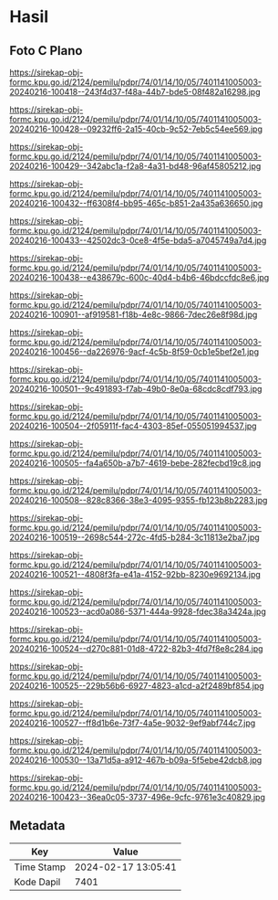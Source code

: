 # Hasil

## Foto C Plano

https://sirekap-obj-formc.kpu.go.id/2124/pemilu/pdpr/74/01/14/10/05/7401141005003-20240216-100418--243f4d37-f48a-44b7-bde5-08f482a16298.jpg

https://sirekap-obj-formc.kpu.go.id/2124/pemilu/pdpr/74/01/14/10/05/7401141005003-20240216-100428--09232ff6-2a15-40cb-9c52-7eb5c54ee569.jpg

https://sirekap-obj-formc.kpu.go.id/2124/pemilu/pdpr/74/01/14/10/05/7401141005003-20240216-100429--342abc1a-f2a8-4a31-bd48-96af45805212.jpg

https://sirekap-obj-formc.kpu.go.id/2124/pemilu/pdpr/74/01/14/10/05/7401141005003-20240216-100432--ff6308f4-bb95-465c-b851-2a435a636650.jpg

https://sirekap-obj-formc.kpu.go.id/2124/pemilu/pdpr/74/01/14/10/05/7401141005003-20240216-100433--42502dc3-0ce8-4f5e-bda5-a7045749a7d4.jpg

https://sirekap-obj-formc.kpu.go.id/2124/pemilu/pdpr/74/01/14/10/05/7401141005003-20240216-100438--e438679c-600c-40d4-b4b6-46bdccfdc8e6.jpg

https://sirekap-obj-formc.kpu.go.id/2124/pemilu/pdpr/74/01/14/10/05/7401141005003-20240216-100901--af919581-f18b-4e8c-9866-7dec26e8f98d.jpg

https://sirekap-obj-formc.kpu.go.id/2124/pemilu/pdpr/74/01/14/10/05/7401141005003-20240216-100456--da226976-9acf-4c5b-8f59-0cb1e5bef2e1.jpg

https://sirekap-obj-formc.kpu.go.id/2124/pemilu/pdpr/74/01/14/10/05/7401141005003-20240216-100501--9c491893-f7ab-49b0-8e0a-68cdc8cdf793.jpg

https://sirekap-obj-formc.kpu.go.id/2124/pemilu/pdpr/74/01/14/10/05/7401141005003-20240216-100504--2f05911f-fac4-4303-85ef-055051994537.jpg

https://sirekap-obj-formc.kpu.go.id/2124/pemilu/pdpr/74/01/14/10/05/7401141005003-20240216-100505--fa4a650b-a7b7-4619-bebe-282fecbd19c8.jpg

https://sirekap-obj-formc.kpu.go.id/2124/pemilu/pdpr/74/01/14/10/05/7401141005003-20240216-100508--828c8366-38e3-4095-9355-fb123b8b2283.jpg

https://sirekap-obj-formc.kpu.go.id/2124/pemilu/pdpr/74/01/14/10/05/7401141005003-20240216-100519--2698c544-272c-4fd5-b284-3c11813e2ba7.jpg

https://sirekap-obj-formc.kpu.go.id/2124/pemilu/pdpr/74/01/14/10/05/7401141005003-20240216-100521--4808f3fa-e41a-4152-92bb-8230e9692134.jpg

https://sirekap-obj-formc.kpu.go.id/2124/pemilu/pdpr/74/01/14/10/05/7401141005003-20240216-100523--acd0a086-5371-444a-9928-fdec38a3424a.jpg

https://sirekap-obj-formc.kpu.go.id/2124/pemilu/pdpr/74/01/14/10/05/7401141005003-20240216-100524--d270c881-01d8-4722-82b3-4fd7f8e8c284.jpg

https://sirekap-obj-formc.kpu.go.id/2124/pemilu/pdpr/74/01/14/10/05/7401141005003-20240216-100525--229b56b6-6927-4823-a1cd-a2f2489bf854.jpg

https://sirekap-obj-formc.kpu.go.id/2124/pemilu/pdpr/74/01/14/10/05/7401141005003-20240216-100527--ff8d1b6e-73f7-4a5e-9032-9ef9abf744c7.jpg

https://sirekap-obj-formc.kpu.go.id/2124/pemilu/pdpr/74/01/14/10/05/7401141005003-20240216-100530--13a71d5a-a912-467b-b09a-5f5ebe42dcb8.jpg

https://sirekap-obj-formc.kpu.go.id/2124/pemilu/pdpr/74/01/14/10/05/7401141005003-20240216-100423--36ea0c05-3737-496e-9cfc-9761e3c40829.jpg


## Metadata

| Key        | Value               |
| ---------- | ------------------- |
| Time Stamp | 2024-02-17 13:05:41 |
| Kode Dapil | 7401                |



